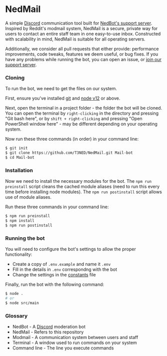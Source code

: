 # NedMail

A simple [Discord](https://discordapp.com/) communication tool built for [NedBot's support server](https://discord.gg/n5GWyxZ "Discord invite"). Inspired by Reddit's modmail system, NedMail is a secure, private way for users to contact an entire staff team in one easy-to-use inbox. Constructed with scalability in mind, NedMail is suitable for all operating servers.

Additionally, we consider all pull requests that either provide: performance improvements, code tweaks, features we deem useful, or bug fixes. If you have any problems while running the bot, you can open an issue, or [join our support server](https://discord.gg/n5GWyxZ "Discord invite").

### Cloning

To run the bot, we need to get the files on our system.

First, ensure you've installed [git](https://git-scm.com/ "Git installation page") and [node v12](https://nodejs.org/en/ "Node installation page") or above.

Next, open the terminal in a project folder - the folder the bot will be cloned.
You can open the terminal by `right-clicking` in the directory and pressing "Git bash here", or by `shift + right-clicking` and pressing "Open PowerShell window here" - may be different depending on your operating system.

Now run these three commands (in order) in your command line:

```bash
$ git init
$ git clone https://github.com/T3NED/NedMail.git Mail-bot
$ cd Mail-bot
```

### Installation

Now we need to install the necessary modules for the bot. The `npm run preinstall` script cleans the cached module aliases (need to run this every time before installing node modules). The `npm run postinstall` script allows use of module aliases.

Run these three commands in your command line:

```bash
$ npm run preinstall
$ npm install
$ npm run postinstall
```

### Running the bot

You will need to configure the bot's settings to allow the proper functionality:

- Create a copy of `.env.example` and name it `.env`
- Fill in the details in `.env` correspondng with the bot
- Change the settings in the [constants](utilities/Constants.js) file

Finally, run the bot with the following command:

```bash
$ node .
# or
$ node src/main
```

### Glossary

- NedBot - A [Discord](https://discordapp.com/) moderation bot
- NedMail - Refers to this repository
- Modmail - A communication system between users and staff
- Terminal - A window used to run commands on your system
- Command line - The line you execute commands
